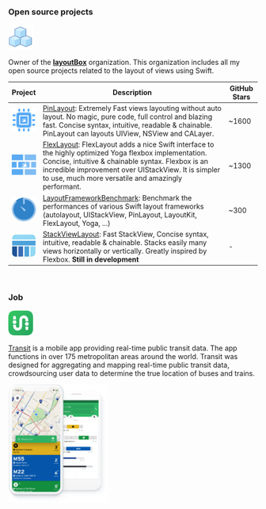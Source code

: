 
### Open source projects

[<img src="images/layoutbox-icon.png" width=50/>](https://github.com/layoutBox)

Owner of the **[layoutBox](https://github.com/layoutBox)** organization. This organization includes all my open source projects related to the layout of views using Swift.

| Project | Description | GitHub Stars
| --- | --- | --- |
| [<img src="images/pinlayout-logo.png" width=50/>](https://github.com/layoutBox/PinLayout) | [PinLayout](https://github.com/layoutBox/PinLayout): Extremely Fast views layouting without auto layout. No magic, pure code, full control and blazing fast. Concise syntax, intuitive, readable & chainable. PinLayout can layouts UIView, NSView and CALayer.| ~1600  |
| [<img src="images/flexlayout-logo.png" width=50/>](https://github.com/layoutBox/FlexLayout) | [FlexLayout](https://github.com/layoutBox/FlexLayout): FlexLayout adds a nice Swift interface to the highly optimized Yoga flexbox implementation. Concise, intuitive & chainable syntax. Flexbox is an incredible improvement over UIStackView. It is simpler to use, much more versatile and amazingly performant.|~1300 |
| [<img src="images/LayoutFrameworkBenchmark-logo.png" width=50/>](https://github.com/layoutBox/LayoutFrameworkBenchmark) | [LayoutFrameworkBenchmark](https://github.com/layoutBox/LayoutFrameworkBenchmark): Benchmark the performances of various Swift layout frameworks (autolayout, UIStackView, PinLayout, LayoutKit, FlexLayout, Yoga, ...)| ~300  |
| [<img src="images/stacklayout_logo.png" width=50/>](https://github.com/layoutBox/StackViewLayout) | [StackViewLayout](https://github.com/layoutBox/StackViewLayout): Fast StackView, Concise syntax, intuitive, readable & chainable. Stacks easily many views horizontally or vertically. Greatly inspired by Flexbox. **Still in development** | - |

<br/>

### Job

[<img src="images/transit.png" width=50/>](https://transitapp.com/)

[Transit](https://transitapp.com/) is a mobile app providing real-time public transit data. The app functions in over 175 metropolitan areas around the world. Transit was designed for aggregating and mapping real-time public transit data, crowdsourcing user data to determine the true location of buses and trains.

<img src="images/transit-screenshot-01.png" width=200/>
